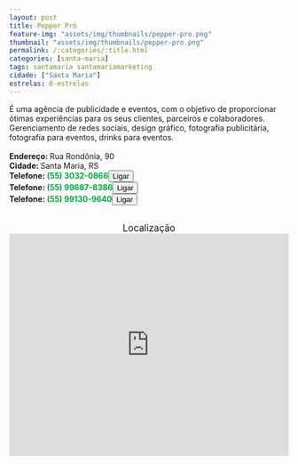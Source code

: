 ```yaml
---
layout: post
title: Pepper Pró
feature-img: "assets/img/thumbnails/pepper-pro.png"
thumbnail: "assets/img/thumbnails/pepper-pro.png"
permalink: /:categories/:title.html
categories: [santa-maria]
tags: santamaria santamariamarketing
cidade: ["Santa Maria"]
estrelas: 0-estrelas
---
```

É uma agência de publicidade e eventos, com o objetivo de proporcionar ótimas experiências para os seus clientes, parceiros e colaboradores.<!-- more --><br />
Gerenciamento de redes sociais, design gráfico, fotografia publicitária, fotografia para eventos, drinks para eventos.<br />
<br/>
<b>Endereço: </b>Rua Rondônia, 90<br />
<b>Cidade: </b>Santa Maria, RS<br />
<b>Telefone: <span style="color: #00ab3a;">(55) 3032-0866</span><a href="tel:5530320866"><button class="ligar">Ligar</button></a></b><br />
<b>Telefone: <span style="color: #00ab3a;">(55) 99687-8386</span><a href="tel:55996878386"><button class="ligar">Ligar</button></a></b><br />
<b>Telefone: <span style="color: #00ab3a;">(55) 99130-9640</span><a href="tel:55991309640"><button class="ligar">Ligar</button></a></b><br />
<br />
<div style="font-size: larger; text-align: center;">
Localização</div>
<iframe src="https://www.google.com/maps/embed?pb=!1m18!1m12!1m3!1d3464.7274018471717!2d-53.80795468489232!3d-29.72765458199866!2m3!1f0!2f0!3f0!3m2!1i1024!2i768!4f13.1!3m3!1m2!1s0x9503cbeb1418bd01%3A0xdc44c97d053b6734!2sR.+Rond%C3%B4nia%2C+90+-+Lorenzi%2C+Santa+Maria+-+RS!5e0!3m2!1spt-BR!2sbr!4v1524282749894" width="100%" height="400" frameborder="0" style="border:0" allowfullscreen></iframe>
